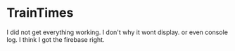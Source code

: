 # TrainTimes

I did not get everything working. I don't why it wont display. or even console log. 
I think I got the firebase right.